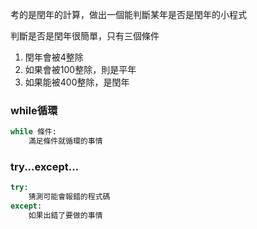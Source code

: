 考的是閏年的計算，做出一個能判斷某年是否是閏年的小程式

判斷是否是閏年很簡單，只有三個條件
1. 閏年會被4整除
2. 如果會被100整除，則是平年
3. 如果能被400整除，是閏年


### while循環

```python
while 條件:
    滿足條件就循環的事情
```

### try...except...
```python
try:
    猜測可能會報錯的程式碼
except:
    如果出錯了要做的事情
```